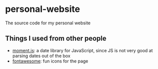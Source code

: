 # personal-website
The source code for my personal website

## Things I used from other people
- [moment.js](https://momentjs.com): a date library for JavaScript, since JS is not very good at parsing dates out of the box
- [fontawesome](https://fontawesome.com): fun icons for the page
